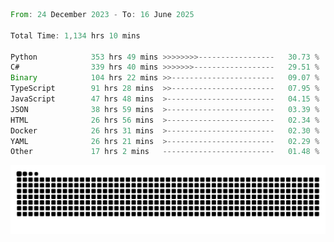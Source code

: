 <!--START_SECTION:waka-->

```rust
From: 24 December 2023 - To: 16 June 2025

Total Time: 1,134 hrs 10 mins

Python            353 hrs 49 mins >>>>>>>>-----------------   30.73 %
C#                339 hrs 40 mins >>>>>>>------------------   29.51 %
Binary            104 hrs 22 mins >>-----------------------   09.07 %
TypeScript        91 hrs 28 mins  >>-----------------------   07.95 %
JavaScript        47 hrs 48 mins  >------------------------   04.15 %
JSON              38 hrs 59 mins  >------------------------   03.39 %
HTML              26 hrs 56 mins  >------------------------   02.34 %
Docker            26 hrs 31 mins  >------------------------   02.30 %
YAML              26 hrs 21 mins  >------------------------   02.29 %
Other             17 hrs 2 mins   -------------------------   01.48 %
```

<!--END_SECTION:waka-->


<picture>
  <source media="(prefers-color-scheme: dark)" srcset="https://raw.githubusercontent.com/jeerawut97/jeerawut97/output/github-contribution-grid-snake.svg">
  <img alt="github contribution grid snake animation" src="https://raw.githubusercontent.com/jeerawut97/jeerawut97/output/github-contribution-grid-snake.svg">
</picture>
